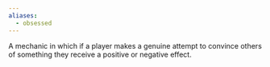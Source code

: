 ```yaml
---
aliases:
  - obsessed
---
```

A mechanic in which if a player makes a genuine attempt to convince others of something they receive a positive or negative effect.